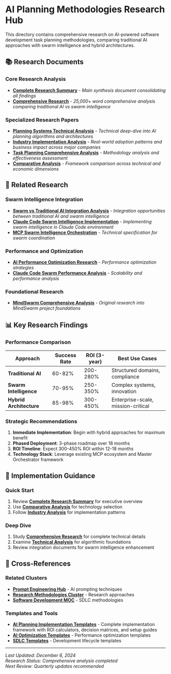 # AI Planning Methodologies Research Hub

This directory contains comprehensive research on AI-powered software development task planning methodologies, comparing traditional AI approaches with swarm intelligence and hybrid architectures.

## 📚 Research Documents

### Core Research Analysis
- **[Complete Research Summary](./AI-Software-Development-Planning-Complete-Research-Summary-2024.md)** - *Main synthesis document consolidating all findings*
- **[Comprehensive Research](./AI-Software-Development-Task-Planning-Comprehensive-Research-2024.md)** - *25,000+ word comprehensive analysis comparing traditional AI vs swarm intelligence*

### Specialized Research Papers
- **[Planning Systems Technical Analysis](./AI-Planning-Systems-Technical-Analysis.md)** - *Technical deep-dive into AI planning algorithms and architectures*
- **[Industry Implementation Analysis](./AI-Powered-Software-Development-Planning-Industry-Analysis.md)** - *Real-world adoption patterns and business impact across major companies*
- **[Task Planning Comprehensive Analysis](./AI-Powered-Software-Development-Task-Planning-Comprehensive-Analysis.md)** - *Methodology analysis and effectiveness assessment*
- **[Comparative Analysis](./AI-Planning-Comparative-Analysis-2024.md)** - *Framework comparison across technical and economic dimensions*

## 🔗 Related Research

### Swarm Intelligence Integration
- **[Swarm vs Traditional AI Integration Analysis](../Swarm-Intelligence-vs-Traditional-AI-Planning-Integration-Analysis-2025.md)** - *Integration opportunities between traditional AI and swarm intelligence*
- **[Claude Code Swarm Intelligence Implementation](../Claude-Code-Swarm-Intelligence-Implementation-Research-2024.md)** - *Implementing swarm intelligence in Claude Code environment*
- **[MCP Swarm Intelligence Orchestration](../MCP-Swarm-Intelligence-Orchestration-Analysis-2025.md)** - *Technical specification for swarm coordination*

### Performance and Optimization  
- **[AI Performance Optimization Research](../AI-Performance-Optimization-Research-2025.md)** - *Performance optimization strategies*
- **[Claude Code Swarm Performance Analysis](../claude-code-swarm-intelligence-performance-scalability-analysis-2025.md)** - *Scalability and performance analysis*

### Foundational Research
- **[MindSwarm Comprehensive Analysis](../MindSwarm-Comprehensive-Research-Analysis-2024.md)** - *Original research into MindSwarm project foundations*

## 📊 Key Research Findings

### Performance Comparison
| Approach | Success Rate | ROI (3-year) | Best Use Cases |
|----------|-------------|--------------|----------------|
| **Traditional AI** | 60-82% | 200-280% | Structured domains, compliance |
| **Swarm Intelligence** | 70-95% | 250-350% | Complex systems, innovation |
| **Hybrid Architecture** | 85-98% | 300-450% | Enterprise-scale, mission-critical |

### Strategic Recommendations
1. **Immediate Implementation**: Begin with hybrid approaches for maximum benefit
2. **Phased Deployment**: 3-phase roadmap over 18 months
3. **ROI Timeline**: Expect 300-450% ROI within 12-18 months
4. **Technology Stack**: Leverage existing MCP ecosystem and Master Orchestrator framework

## 🎯 Implementation Guidance

### Quick Start
1. Review **[Complete Research Summary](./AI-Software-Development-Planning-Complete-Research-Summary-2024.md)** for executive overview
2. Use **[Comparative Analysis](./AI-Planning-Comparative-Analysis-2024.md)** for technology selection
3. Follow **[Industry Analysis](./AI-Powered-Software-Development-Planning-Industry-Analysis.md)** for implementation patterns

### Deep Dive
1. Study **[Comprehensive Research](./AI-Software-Development-Task-Planning-Comprehensive-Research-2024.md)** for complete technical details
2. Examine **[Technical Analysis](./AI-Planning-Systems-Technical-Analysis.md)** for algorithmic foundations
3. Review integration documents for swarm intelligence enhancement

## 🔄 Cross-References

### Related Clusters
- **[Prompt Engineering Hub](../prompt-engineering-hub.md)** - AI prompting techniques
- **[Research Methodologies Cluster](../research-methodologies-cluster.md)** - Research approaches
- **[Software Development MOC](../../02-software-development-moc.md)** - SDLC methodologies

### Templates and Tools
- **[AI Planning Implementation Templates](../../05-Templates-and-Generators/AI-Planning-Implementation-Templates.md)** - Complete implementation framework with ROI calculators, decision matrices, and setup guides
- **[AI Optimization Templates](../../05-Templates-and-Generators/AI-Optimization-Implementation-Templates.md)** - Performance optimization templates
- **[SDLC Templates](../../05-Templates-and-Generators/sdlc-templates/)** - Development lifecycle templates

---

*Last Updated: December 6, 2024*  
*Research Status: Comprehensive analysis completed*  
*Next Review: Quarterly updates recommended*